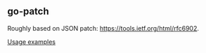 ## go-patch

Roughly based on JSON patch: https://tools.ietf.org/html/rfc6902.

[Usage examples](docs/examples.md)
